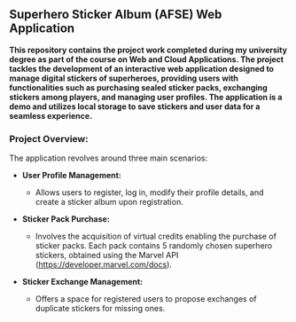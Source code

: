 ## **Superhero Sticker Album (AFSE) Web Application**

**This repository contains the project work completed during my university degree as part of the course on Web and Cloud Applications. The project tackles the development of an interactive web application designed to manage digital stickers of superheroes, providing users with functionalities such as purchasing sealed sticker packs, exchanging stickers among players, and managing user profiles. The application is a demo and utilizes local storage to save stickers and user data for a seamless experience.**

### **Project Overview:**

The application revolves around three main scenarios:

- **User Profile Management:**
  - Allows users to register, log in, modify their profile details, and create a sticker album upon registration.

- **Sticker Pack Purchase:**
  - Involves the acquisition of virtual credits enabling the purchase of sticker packs. Each pack contains 5 randomly chosen superhero stickers, obtained using the Marvel API (https://developer.marvel.com/docs).

- **Sticker Exchange Management:**
  - Offers a space for registered users to propose exchanges of duplicate stickers for missing ones.
